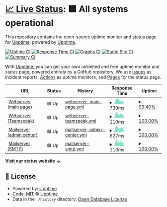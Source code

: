 # [📈 Live Status](https://upptime.sruepp.de): <!--live status--> **🟩 All systems operational**

This repository contains the open-source uptime monitor and status page for [Upptime](https://upptime.js.org), powered by [Upptime](https://github.com/upptime/upptime).

[![Uptime CI](https://github.com/MyUncleSam/upptime_main/workflows/Uptime%20CI/badge.svg)](https://github.com/MyUncleSam/upptime_main/actions?query=workflow%3A%22Uptime+CI%22)
[![Response Time CI](https://github.com/MyUncleSam/upptime_main/workflows/Response%20Time%20CI/badge.svg)](https://github.com/MyUncleSam/upptime_main/actions?query=workflow%3A%22Response+Time+CI%22)
[![Graphs CI](https://github.com/MyUncleSam/upptime_main/workflows/Graphs%20CI/badge.svg)](https://github.com/MyUncleSam/upptime_main/actions?query=workflow%3A%22Graphs+CI%22)
[![Static Site CI](https://github.com/MyUncleSam/upptime_main/workflows/Static%20Site%20CI/badge.svg)](https://github.com/MyUncleSam/upptime_main/actions?query=workflow%3A%22Static+Site+CI%22)
[![Summary CI](https://github.com/MyUncleSam/upptime_main/workflows/Summary%20CI/badge.svg)](https://github.com/MyUncleSam/upptime_main/actions?query=workflow%3A%22Summary+CI%22)

With [Upptime](https://upptime.js.org), you can get your own unlimited and free uptime monitor and status page, powered entirely by a GitHub repository. We use [Issues](https://github.com/upptime/upptime/issues) as incident reports, [Actions](https://github.com/MyUncleSam/upptime_main/actions) as uptime monitors, and [Pages](https://upptime.sruepp.de) for the status page.

<!--start: status pages-->
<!-- This summary is generated by Upptime (https://github.com/upptime/upptime) -->
<!-- Do not edit this manually, your changes will be overwritten -->
<!-- prettier-ignore -->
| URL | Status | History | Response Time | Uptime |
| --- | ------ | ------- | ------------- | ------ |
| <img alt="" src="https://favicons.githubusercontent.com/www.ruepp.info" height="13"> [Webserver (main page)](https://www.ruepp.info) | 🟩 Up | [webserver-main-page.yml](https://github.com/MyUncleSam/upptime_main/commits/HEAD/history/webserver-main-page.yml) | <details><summary><img alt="Response time graph" src="./graphs/webserver-main-page/response-time-week.png" height="20"> 739ms</summary><br><a href="https://upptime.sruepp.de/history/webserver-main-page"><img alt="Response time 836" src="https://img.shields.io/endpoint?url=https%3A%2F%2Fraw.githubusercontent.com%2FMyUncleSam%2Fupptime_main%2FHEAD%2Fapi%2Fwebserver-main-page%2Fresponse-time.json"></a><br><a href="https://upptime.sruepp.de/history/webserver-main-page"><img alt="24-hour response time 686" src="https://img.shields.io/endpoint?url=https%3A%2F%2Fraw.githubusercontent.com%2FMyUncleSam%2Fupptime_main%2FHEAD%2Fapi%2Fwebserver-main-page%2Fresponse-time-day.json"></a><br><a href="https://upptime.sruepp.de/history/webserver-main-page"><img alt="7-day response time 739" src="https://img.shields.io/endpoint?url=https%3A%2F%2Fraw.githubusercontent.com%2FMyUncleSam%2Fupptime_main%2FHEAD%2Fapi%2Fwebserver-main-page%2Fresponse-time-week.json"></a><br><a href="https://upptime.sruepp.de/history/webserver-main-page"><img alt="30-day response time 775" src="https://img.shields.io/endpoint?url=https%3A%2F%2Fraw.githubusercontent.com%2FMyUncleSam%2Fupptime_main%2FHEAD%2Fapi%2Fwebserver-main-page%2Fresponse-time-month.json"></a><br><a href="https://upptime.sruepp.de/history/webserver-main-page"><img alt="1-year response time 836" src="https://img.shields.io/endpoint?url=https%3A%2F%2Fraw.githubusercontent.com%2FMyUncleSam%2Fupptime_main%2FHEAD%2Fapi%2Fwebserver-main-page%2Fresponse-time-year.json"></a></details> | <details><summary><a href="https://upptime.sruepp.de/history/webserver-main-page">99.40%</a></summary><a href="https://upptime.sruepp.de/history/webserver-main-page"><img alt="All-time uptime 99.68%" src="https://img.shields.io/endpoint?url=https%3A%2F%2Fraw.githubusercontent.com%2FMyUncleSam%2Fupptime_main%2FHEAD%2Fapi%2Fwebserver-main-page%2Fuptime.json"></a><br><a href="https://upptime.sruepp.de/history/webserver-main-page"><img alt="24-hour uptime 100.00%" src="https://img.shields.io/endpoint?url=https%3A%2F%2Fraw.githubusercontent.com%2FMyUncleSam%2Fupptime_main%2FHEAD%2Fapi%2Fwebserver-main-page%2Fuptime-day.json"></a><br><a href="https://upptime.sruepp.de/history/webserver-main-page"><img alt="7-day uptime 99.40%" src="https://img.shields.io/endpoint?url=https%3A%2F%2Fraw.githubusercontent.com%2FMyUncleSam%2Fupptime_main%2FHEAD%2Fapi%2Fwebserver-main-page%2Fuptime-week.json"></a><br><a href="https://upptime.sruepp.de/history/webserver-main-page"><img alt="30-day uptime 99.86%" src="https://img.shields.io/endpoint?url=https%3A%2F%2Fraw.githubusercontent.com%2FMyUncleSam%2Fupptime_main%2FHEAD%2Fapi%2Fwebserver-main-page%2Fuptime-month.json"></a><br><a href="https://upptime.sruepp.de/history/webserver-main-page"><img alt="1-year uptime 99.68%" src="https://img.shields.io/endpoint?url=https%3A%2F%2Fraw.githubusercontent.com%2FMyUncleSam%2Fupptime_main%2FHEAD%2Fapi%2Fwebserver-main-page%2Fuptime-year.json"></a></details>
| <img alt="" src="https://favicons.githubusercontent.com/null" height="13"> [Webserver (Teamspeak)](srv.sruepp.de) | 🟩 Up | [webserver-teamspeak.yml](https://github.com/MyUncleSam/upptime_main/commits/HEAD/history/webserver-teamspeak.yml) | <details><summary><img alt="Response time graph" src="./graphs/webserver-teamspeak/response-time-week.png" height="20"> 110ms</summary><br><a href="https://upptime.sruepp.de/history/webserver-teamspeak"><img alt="Response time 127" src="https://img.shields.io/endpoint?url=https%3A%2F%2Fraw.githubusercontent.com%2FMyUncleSam%2Fupptime_main%2FHEAD%2Fapi%2Fwebserver-teamspeak%2Fresponse-time.json"></a><br><a href="https://upptime.sruepp.de/history/webserver-teamspeak"><img alt="24-hour response time 90" src="https://img.shields.io/endpoint?url=https%3A%2F%2Fraw.githubusercontent.com%2FMyUncleSam%2Fupptime_main%2FHEAD%2Fapi%2Fwebserver-teamspeak%2Fresponse-time-day.json"></a><br><a href="https://upptime.sruepp.de/history/webserver-teamspeak"><img alt="7-day response time 110" src="https://img.shields.io/endpoint?url=https%3A%2F%2Fraw.githubusercontent.com%2FMyUncleSam%2Fupptime_main%2FHEAD%2Fapi%2Fwebserver-teamspeak%2Fresponse-time-week.json"></a><br><a href="https://upptime.sruepp.de/history/webserver-teamspeak"><img alt="30-day response time 123" src="https://img.shields.io/endpoint?url=https%3A%2F%2Fraw.githubusercontent.com%2FMyUncleSam%2Fupptime_main%2FHEAD%2Fapi%2Fwebserver-teamspeak%2Fresponse-time-month.json"></a><br><a href="https://upptime.sruepp.de/history/webserver-teamspeak"><img alt="1-year response time 127" src="https://img.shields.io/endpoint?url=https%3A%2F%2Fraw.githubusercontent.com%2FMyUncleSam%2Fupptime_main%2FHEAD%2Fapi%2Fwebserver-teamspeak%2Fresponse-time-year.json"></a></details> | <details><summary><a href="https://upptime.sruepp.de/history/webserver-teamspeak">100.00%</a></summary><a href="https://upptime.sruepp.de/history/webserver-teamspeak"><img alt="All-time uptime 99.67%" src="https://img.shields.io/endpoint?url=https%3A%2F%2Fraw.githubusercontent.com%2FMyUncleSam%2Fupptime_main%2FHEAD%2Fapi%2Fwebserver-teamspeak%2Fuptime.json"></a><br><a href="https://upptime.sruepp.de/history/webserver-teamspeak"><img alt="24-hour uptime 100.00%" src="https://img.shields.io/endpoint?url=https%3A%2F%2Fraw.githubusercontent.com%2FMyUncleSam%2Fupptime_main%2FHEAD%2Fapi%2Fwebserver-teamspeak%2Fuptime-day.json"></a><br><a href="https://upptime.sruepp.de/history/webserver-teamspeak"><img alt="7-day uptime 100.00%" src="https://img.shields.io/endpoint?url=https%3A%2F%2Fraw.githubusercontent.com%2FMyUncleSam%2Fupptime_main%2FHEAD%2Fapi%2Fwebserver-teamspeak%2Fuptime-week.json"></a><br><a href="https://upptime.sruepp.de/history/webserver-teamspeak"><img alt="30-day uptime 100.00%" src="https://img.shields.io/endpoint?url=https%3A%2F%2Fraw.githubusercontent.com%2FMyUncleSam%2Fupptime_main%2FHEAD%2Fapi%2Fwebserver-teamspeak%2Fuptime-month.json"></a><br><a href="https://upptime.sruepp.de/history/webserver-teamspeak"><img alt="1-year uptime 99.67%" src="https://img.shields.io/endpoint?url=https%3A%2F%2Fraw.githubusercontent.com%2FMyUncleSam%2Fupptime_main%2FHEAD%2Fapi%2Fwebserver-teamspeak%2Fuptime-year.json"></a></details>
| <img alt="" src="https://favicons.githubusercontent.com/mail.ruepp.email" height="13"> [Mailserver (admin center)](https://mail.ruepp.email) | 🟩 Up | [mailserver-admin-center.yml](https://github.com/MyUncleSam/upptime_main/commits/HEAD/history/mailserver-admin-center.yml) | <details><summary><img alt="Response time graph" src="./graphs/mailserver-admin-center/response-time-week.png" height="20"> 627ms</summary><br><a href="https://upptime.sruepp.de/history/mailserver-admin-center"><img alt="Response time 798" src="https://img.shields.io/endpoint?url=https%3A%2F%2Fraw.githubusercontent.com%2FMyUncleSam%2Fupptime_main%2FHEAD%2Fapi%2Fmailserver-admin-center%2Fresponse-time.json"></a><br><a href="https://upptime.sruepp.de/history/mailserver-admin-center"><img alt="24-hour response time 492" src="https://img.shields.io/endpoint?url=https%3A%2F%2Fraw.githubusercontent.com%2FMyUncleSam%2Fupptime_main%2FHEAD%2Fapi%2Fmailserver-admin-center%2Fresponse-time-day.json"></a><br><a href="https://upptime.sruepp.de/history/mailserver-admin-center"><img alt="7-day response time 627" src="https://img.shields.io/endpoint?url=https%3A%2F%2Fraw.githubusercontent.com%2FMyUncleSam%2Fupptime_main%2FHEAD%2Fapi%2Fmailserver-admin-center%2Fresponse-time-week.json"></a><br><a href="https://upptime.sruepp.de/history/mailserver-admin-center"><img alt="30-day response time 768" src="https://img.shields.io/endpoint?url=https%3A%2F%2Fraw.githubusercontent.com%2FMyUncleSam%2Fupptime_main%2FHEAD%2Fapi%2Fmailserver-admin-center%2Fresponse-time-month.json"></a><br><a href="https://upptime.sruepp.de/history/mailserver-admin-center"><img alt="1-year response time 798" src="https://img.shields.io/endpoint?url=https%3A%2F%2Fraw.githubusercontent.com%2FMyUncleSam%2Fupptime_main%2FHEAD%2Fapi%2Fmailserver-admin-center%2Fresponse-time-year.json"></a></details> | <details><summary><a href="https://upptime.sruepp.de/history/mailserver-admin-center">100.00%</a></summary><a href="https://upptime.sruepp.de/history/mailserver-admin-center"><img alt="All-time uptime 99.99%" src="https://img.shields.io/endpoint?url=https%3A%2F%2Fraw.githubusercontent.com%2FMyUncleSam%2Fupptime_main%2FHEAD%2Fapi%2Fmailserver-admin-center%2Fuptime.json"></a><br><a href="https://upptime.sruepp.de/history/mailserver-admin-center"><img alt="24-hour uptime 100.00%" src="https://img.shields.io/endpoint?url=https%3A%2F%2Fraw.githubusercontent.com%2FMyUncleSam%2Fupptime_main%2FHEAD%2Fapi%2Fmailserver-admin-center%2Fuptime-day.json"></a><br><a href="https://upptime.sruepp.de/history/mailserver-admin-center"><img alt="7-day uptime 100.00%" src="https://img.shields.io/endpoint?url=https%3A%2F%2Fraw.githubusercontent.com%2FMyUncleSam%2Fupptime_main%2FHEAD%2Fapi%2Fmailserver-admin-center%2Fuptime-week.json"></a><br><a href="https://upptime.sruepp.de/history/mailserver-admin-center"><img alt="30-day uptime 100.00%" src="https://img.shields.io/endpoint?url=https%3A%2F%2Fraw.githubusercontent.com%2FMyUncleSam%2Fupptime_main%2FHEAD%2Fapi%2Fmailserver-admin-center%2Fuptime-month.json"></a><br><a href="https://upptime.sruepp.de/history/mailserver-admin-center"><img alt="1-year uptime 99.99%" src="https://img.shields.io/endpoint?url=https%3A%2F%2Fraw.githubusercontent.com%2FMyUncleSam%2Fupptime_main%2FHEAD%2Fapi%2Fmailserver-admin-center%2Fuptime-year.json"></a></details>
| <img alt="" src="https://favicons.githubusercontent.com/null" height="13"> [Mailserver (SMTP)](mail.ruepp.email) | 🟩 Up | [mailserver-smtp.yml](https://github.com/MyUncleSam/upptime_main/commits/HEAD/history/mailserver-smtp.yml) | <details><summary><img alt="Response time graph" src="./graphs/mailserver-smtp/response-time-week.png" height="20"> 110ms</summary><br><a href="https://upptime.sruepp.de/history/mailserver-smtp"><img alt="Response time 127" src="https://img.shields.io/endpoint?url=https%3A%2F%2Fraw.githubusercontent.com%2FMyUncleSam%2Fupptime_main%2FHEAD%2Fapi%2Fmailserver-smtp%2Fresponse-time.json"></a><br><a href="https://upptime.sruepp.de/history/mailserver-smtp"><img alt="24-hour response time 90" src="https://img.shields.io/endpoint?url=https%3A%2F%2Fraw.githubusercontent.com%2FMyUncleSam%2Fupptime_main%2FHEAD%2Fapi%2Fmailserver-smtp%2Fresponse-time-day.json"></a><br><a href="https://upptime.sruepp.de/history/mailserver-smtp"><img alt="7-day response time 110" src="https://img.shields.io/endpoint?url=https%3A%2F%2Fraw.githubusercontent.com%2FMyUncleSam%2Fupptime_main%2FHEAD%2Fapi%2Fmailserver-smtp%2Fresponse-time-week.json"></a><br><a href="https://upptime.sruepp.de/history/mailserver-smtp"><img alt="30-day response time 122" src="https://img.shields.io/endpoint?url=https%3A%2F%2Fraw.githubusercontent.com%2FMyUncleSam%2Fupptime_main%2FHEAD%2Fapi%2Fmailserver-smtp%2Fresponse-time-month.json"></a><br><a href="https://upptime.sruepp.de/history/mailserver-smtp"><img alt="1-year response time 127" src="https://img.shields.io/endpoint?url=https%3A%2F%2Fraw.githubusercontent.com%2FMyUncleSam%2Fupptime_main%2FHEAD%2Fapi%2Fmailserver-smtp%2Fresponse-time-year.json"></a></details> | <details><summary><a href="https://upptime.sruepp.de/history/mailserver-smtp">100.00%</a></summary><a href="https://upptime.sruepp.de/history/mailserver-smtp"><img alt="All-time uptime 100.00%" src="https://img.shields.io/endpoint?url=https%3A%2F%2Fraw.githubusercontent.com%2FMyUncleSam%2Fupptime_main%2FHEAD%2Fapi%2Fmailserver-smtp%2Fuptime.json"></a><br><a href="https://upptime.sruepp.de/history/mailserver-smtp"><img alt="24-hour uptime 100.00%" src="https://img.shields.io/endpoint?url=https%3A%2F%2Fraw.githubusercontent.com%2FMyUncleSam%2Fupptime_main%2FHEAD%2Fapi%2Fmailserver-smtp%2Fuptime-day.json"></a><br><a href="https://upptime.sruepp.de/history/mailserver-smtp"><img alt="7-day uptime 100.00%" src="https://img.shields.io/endpoint?url=https%3A%2F%2Fraw.githubusercontent.com%2FMyUncleSam%2Fupptime_main%2FHEAD%2Fapi%2Fmailserver-smtp%2Fuptime-week.json"></a><br><a href="https://upptime.sruepp.de/history/mailserver-smtp"><img alt="30-day uptime 100.00%" src="https://img.shields.io/endpoint?url=https%3A%2F%2Fraw.githubusercontent.com%2FMyUncleSam%2Fupptime_main%2FHEAD%2Fapi%2Fmailserver-smtp%2Fuptime-month.json"></a><br><a href="https://upptime.sruepp.de/history/mailserver-smtp"><img alt="1-year uptime 100.00%" src="https://img.shields.io/endpoint?url=https%3A%2F%2Fraw.githubusercontent.com%2FMyUncleSam%2Fupptime_main%2FHEAD%2Fapi%2Fmailserver-smtp%2Fuptime-year.json"></a></details>

<!--end: status pages-->

[**Visit our status website →**](https://upptime.sruepp.de)

## 📄 License

- Powered by: [Upptime](https://github.com/upptime/upptime)
- Code: [MIT](./LICENSE) © [Upptime](https://upptime.js.org)
- Data in the `./history` directory: [Open Database License](https://opendatacommons.org/licenses/odbl/1-0/)
